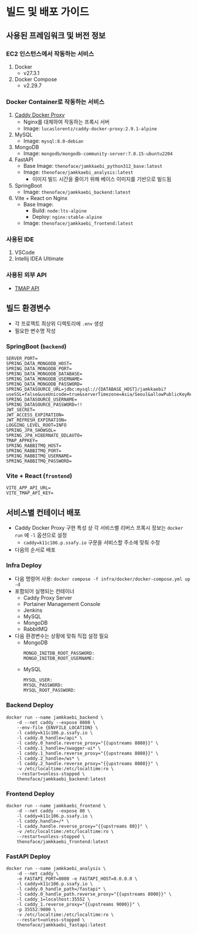 # 빌드 및 배포 가이드
## 사용된 프레임워크 및 버전 정보
### EC2 인스턴스에서 작동하는 서비스
1. Docker
    - v27.3.1
2. Docker Compose
    - v2.29.7

### Docker Container로 작동하는 서비스
1. [Caddy Docker Proxy](https://github.com/lucaslorentz/caddy-docker-proxy)
    - Nginx를 대체하여 작동하는 프록시 서버
    - Image: `lucaslorentz/caddy-docker-proxy:2.9.1-alpine`
2. MySQL
    - Image: `mysql:8.0-debian`
3. MongoDB
    - Image: `mongodb/mongodb-community-server:7.0.15-ubuntu2204`
4. FastAPI
    - Base Image: `thenoface/jamkkaebi_python312_base:latest`
    - Image: `thenoface/jamkkaebi_analysis:latest`
        - 이미지 빌드 시간을 줄이기 위해 베이스 이미지를 기반으로 빌드됨
5. SpringBoot
    - Image: `thenoface/jamkkaebi_backend:latest`
6. Vite + React on Nginx
    - Base Image:
        - Build: `node:lts-alpine`
        - Deploy: `nginx:stable-alpine`
    - Image: `thenoface/jamkkaebi_frontend:latest`

### 사용된 IDE
1. VSCode
2. Intellij IDEA Ultimate

### 사용된 외부 API
- [TMAP API](https://tmapapi.tmapmobility.com/)

## 빌드 환경변수
- 각 프로젝트 최상위 디렉토리에 `.env` 생성
- 필요한 변수명 작성

### SpringBoot (`backend`)
```
SERVER_PORT=
SPRING_DATA_MONGODB_HOST=
SPRING_DATA_MONGODB_PORT=
SPRING_DATA_MONGODB_DATABASE=
SPRING_DATA_MONGODB_USERNAME=
SPRING_DATA_MONGODB_PASSWORD=
SPRING_DATASOURCE_URL=jdbc:mysql://{DATABASE_HOST}/jamkkaebi?useSSL=false&useUnicode=true&serverTimezone=Asia/Seoul&allowPublicKeyRetrieval=true
SPRING_DATASOURCE_USERNAME=
SPRING_DATASOURCE_PASSWORD=!!
JWT_SECRET=
JWT_ACCESS_EXPIRATION=
JWT_REFRESH_EXPIRATION=
LOGGING_LEVEL_ROOT=INFO
SPRING_JPA_SHOWSQL=
SPRING_JPA_HIBERNATE_DDLAUTO=
TMAP_APPKEY=
SPRING_RABBITMQ_HOST=
SPRING_RABBITMQ_PORT=
SPRING_RABBITMQ_USERNAME=
SPRING_RABBITMQ_PASSWORD=
```

### Vite + React (`frontend`)
```
VITE_APP_API_URL=
VITE_TMAP_API_KEY=
```

## 서비스별 컨테이너 배포
- Caddy Docker Proxy 구현 특성 상 각 서비스별 리버스 프록시 정보는 `docker run` 에 `-l` 옵션으로 설정
    - `caddy=k11c106.p.ssafy.io` 구문을 서비스할 주소에 맞춰 수정
- 다음의 순서로 배포

### Infra Deploy
- 다음 명령어 사용: `docker compose -f infra/docker/docker-compose.yml up -d`
- 포함되어 실행되는 컨테이너
    - Caddy Proxy Server
    - Portainer Management Console
    - Jenkins
    - MySQL
    - MongoDB
    - RabbitMQ
- 다음 환경변수는 상황에 맞춰 직접 설정 필요
    - MongoDB
        ```
        MONGO_INITDB_ROOT_PASSWORD: 
        MONGO_INITDB_ROOT_USERNAME: 
        ```
    - MySQL
        ```
        MYSQL_USER: 
        MYSQL_PASSWORD: 
        MYSQL_ROOT_PASSWORD: 
        ```

### Backend Deploy
```
docker run --name jamkkaebi_backend \
    -d --net caddy --expose 8080 \
    --env-file {ENVFILE_LOCATION} \
    -l caddy=k11c106.p.ssafy.io \
    -l caddy.0_handle=/api* \
    -l caddy.0_handle.reverse_proxy="{{upstreams 8080}}" \
    -l caddy.1_handle=/swagger-ui* \
    -l caddy.1_handle.reverse_proxy="{{upstreams 8080}}" \
    -l caddy.2_handle=/ws* \
    -l caddy.2_handle.reverse_proxy="{{upstreams 8080}}" \
    -v /etc/localtime:/etc/localtime:ro \
    --restart=unless-stopped \
    thenoface/jamkkaebi_backend:latest
```

### Frontend Deploy
```
docker run --name jamkkaebi_frontend \
    -d --net caddy --expose 80 \
    -l caddy=k11c106.p.ssafy.io \
    -l caddy.handle=/* \
    -l caddy.handle.reverse_proxy="{{upstreams 80}}" \
    -v /etc/localtime:/etc/localtime:ro \
    --restart=unless-stopped \
    thenoface/jamkkaebi_frontend:latest
```

### FastAPI Deploy
```
docker run --name jamkkaebi_analysis \
    -d --net caddy \
    -e FASTAPI_PORT=8000 -e FASTAPI_HOST=0.0.0.0 \
    -l caddy=k11c106.p.ssafy.io \
    -l caddy.0_handle_path=/fastapi* \
    -l caddy.0_handle_path.reverse_proxy="{{upstreams 8000}}" \
    -l caddy_1=localhost:35552 \
    -l caddy_1.reverse_proxy="{{upstreams 9000}}" \
    -p 35552:9000 \
    -v /etc/localtime:/etc/localtime:ro \
    --restart=unless-stopped \
    thenoface/jamkkaebi_fastapi:latest
```